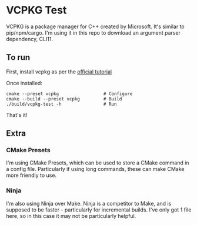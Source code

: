 # VCPKG Test

VCPKG is a package manager for C++ created by Microsoft. It's similar to pip/npm/cargo. I'm using it in this repo to download an argument parser dependency, CLI11.

## To run

First, install vcpkg as per the [official tutorial](https://learn.microsoft.com/en-gb/vcpkg/get_started/get-started?pivots=shell-powershell#1---set-up-vcpkg)

Once installed:

```
cmake --preset vcpkg                 # Configure
cmake --build --preset vcpkg         # Build
./build/vcpkg-test -h                # Run
```

That's it!

## Extra

### CMake Presets

I'm using CMake Presets, which can be used to store a CMake command in a config file. Particularly if using long commands, these can make CMake more friendly to use.

### Ninja

I'm also using Ninja over Make. Ninja is a competitor to Make, and is supposed to be faster - particularly for incremental builds. I've only got 1 file here, so in this case it may not be particularly helpful.